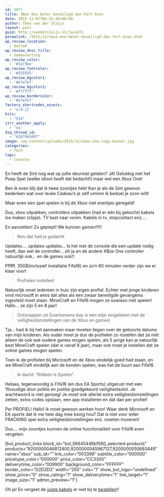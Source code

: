 ```yaml
---
id: 1871
title: XBox One beter beveiligd dan Fort Knox
date: 2015-12-07T06:25:49+00:00
author: Theo van der Sluijs
layout: post
guid: http://vandersluijs.nl/?p=1871
permalink: /2015/12/xbox-one-beter-beveiligd-dan-fort-knox.html
wp_review_location:
  - bottom
wp_review_desc_title:
  - Samenvatting
wp_review_color:
  - '#1e73be'
wp_review_fontcolor:
  - '#555555'
wp_review_bgcolor1:
  - '#e7e7e7'
wp_review_bgcolor2:
  - '#ffffff'
wp_review_bordercolor:
  - '#e7e7e7'
factory_shortcodes_assets:
  - 'a:0:{}'
hits:
  - "534"
itrr_another_apply:
  - 'no'
dsq_thread_id:
  - "6267941697"
image: /wp-content/uploads/2015/12/xbox-one-logo-banner.jpg
categories:
  - Tech
tags:
  - Console
---
```

En heeft de Sint nog wat op jullie deurmat gelaten? JA! Gelukkig niet het Poep Spel (welke idioot heeft dat bedacht!) maar wel een Xbox One!

Ben ik even blij dat ik twee zoontjes heb! Kan je als de Sint gewoon bedenken wat voor leuke Cadeau&#8217;s je zelf ummm ik bedoel je zoon wilt!

Maar even een spel spelen is bij de Xbox niet eventjes geregeld!<!--more-->

Dus, xbox uitpakken, controllers uitpakken (had er één bij gekocht) kabels los maken (clipje). TV kast naar voren. Kabels in tv, stopcontact enz&#8230;.

En aanzetten! Zo gepiept! We kunnen gamen!!!!!

> Nou dat had je gedacht

Updates&#8230;. updates updates&#8230; Is het niet de console die een update nodig heeft, dan wel de controller&#8230; oh ja en de andere XBox One controller natuurlijk ook&#8230; en de games ook!!

Pfffff. 35GB(inclusief installatie Fifa16) en zo&#8217;n 60 minuten verder zijn we er klaar voor!

> Profielen instellen!

Natuurlijk moet iedereen in huis zijn eigen profiel. Echter met jonge kinderen vind microsoft in eens dat alles als een zwaar beveiligde gevangenis ingesteld moet staan. MineCraft en Fifa16 mogen ze sowieso niet spelen! Hallo&#8230; ze zijn 5 en 8 jaar!

> Ontsnappen uit Guantanamo bay is een eitje vergeleken met de veiligheidsinstellingen van de Xbox en games!

Tja&#8230; had ik bij het aanmaken maar moeten liegen over de geboorte datums van mijn kinderen. Als ouder moet je dus de profielen zo instellen dat ze niet alleen de ook wat oudere games mogen spelen, als 5 jarige kan je natuurlijk best MineCraft spelen (dat is vanaf 8 jaar), maar ook moet je instellen dat ze online games mogen spelen.

Toen ik de profielen bij Microsoft en de Xbox eindelijk goed had staan, en we MineCraft eindelijk aan de konden spelen, was het de buurt aan Fifa16.

> Ik dacht: &#8220;Klikken is Spelen&#8221;.

Helaas, tegenwoordig is Fifa16 (en dus EA Sports) uitgerust met een 15voudige door politie en justitie goedgekeurd veiligheidsslot. Je wachtwoord is niet genoeg! Je moet ook allerlei extra veiligheidsinstellingen zetten, extra codes opslaan, een app installeren en dat dan per profiel!

Per PROFIEL! Hallo! ik moet gewoon werken hoor! Waar denk Microsoft en EA sports dat ik me hele dag mee bezig hou? Dat is niet voor ieder FRACKING spel extra veiligheidsinstellingen enz. moeten invoeren!

Dus&#8230;. mijn zoontjes kunnen de online functionaliteit voor Fifa16 even vergeten.

[bol\_product\_links block\_id=&#8221;bol\_56645446bf560\_selected-products&#8221; products=&#8221;9200000046812400,9200000045967127,9200000050693449&#8243; name=&#8221;xbox&#8221; sub\_id=&#8221;&#8221; link\_color=&#8221;003399&#8243; subtitle\_color=&#8221;000000&#8243; pricetype\_color=&#8221;000000&#8243; price\_color=&#8221;CC3300&#8243; deliverytime\_color=&#8221;009900&#8243; background\_color=&#8221;FFFFFF&#8221; border\_color=&#8221;D2D2D2&#8243; width=&#8221;250&#8243; cols=&#8221;1&#8243; show\_bol\_logo=&#8221;undefined&#8221; show\_price=&#8221;0&#8243; show\_rating=&#8221;1&#8243; show\_deliverytime=&#8221;1&#8243; link\_target=&#8221;1&#8243; image\_size=&#8221;1&#8243; admin_preview=&#8221;1&#8243;]

Oh ja! En vergeet de <a href="http://www.kabeltje.com/cable/?tt=10108_375320_97738_&amp;r=" target="_blank" rel="nofollow">juiste kabels</a> er niet bij te <a href="http://www.allekabels.nl/kabels/?tt=15840_597451_97738_&r=" target="_blank" rel="nofollow">bestellen</a>!!